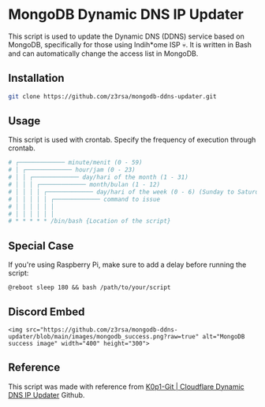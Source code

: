 # MongoDB Dynamic DNS IP Updater

This script is used to update the Dynamic DNS (DDNS) service based on MongoDB, specifically for those using Indih*ome ISP :skull:. It is written in Bash and can automatically change the access list in MongoDB.

## Installation

```bash
git clone https://github.com/z3rsa/mongodb-ddns-updater.git
```

## Usage
This script is used with crontab. Specify the frequency of execution through crontab.

```bash
# ┌───────────── minute/menit (0 - 59) 
# │ ┌───────────── hour/jam (0 - 23)
# │ │ ┌───────────── day/hari of the month (1 - 31)
# │ │ │ ┌───────────── month/bulan (1 - 12)
# │ │ │ │ ┌───────────── day/hari of the week (0 - 6) (Sunday to Saturday 7 is also Sunday on some systems)
# │ │ │ │ │ ┌───────────── command to issue                                
# │ │ │ │ │ │
# │ │ │ │ │ │
# * * * * * /bin/bash {Location of the script}
```

## Special Case
If you're using Raspberry Pi, make sure to add a delay before running the script:
```
@reboot sleep 180 && bash /path/to/your/script
```

## Discord Embed
```
<img src="https://github.com/z3rsa/mongodb-ddns-updater/blob/main/images/mongodb_success.png?raw=true" alt="MongoDB success image" width="400" height="300">
```

## Reference
This script was made with reference from [K0p1-Git | Cloudflare Dynamic DNS IP Updater](https://github.com/K0p1-Git/cloudflare-ddns-updater) Github.
